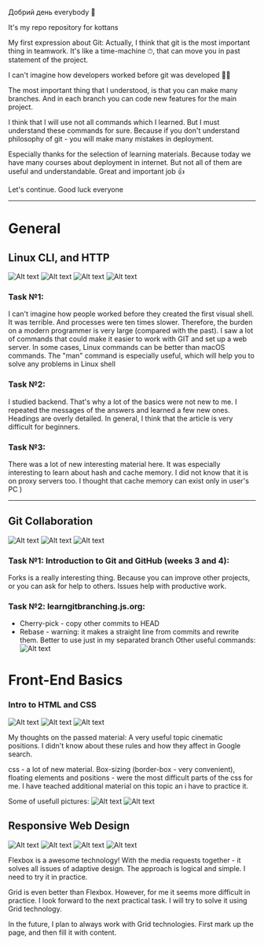 Добрий день everybody 👋

It's my repo repository for kottans

My first expression about Git:
Actually, I think that git is the most important thing in teamwork. It's like a time-machine ⏱, that can move you in past statement of the project.

I can't imagine how developers worked before git was developed 😵‍💫

The most important thing that I understood, is that you can make many branches. And in each branch you can code new features for the main project.

I think that I will use not all commands which I learned. But I must understand these commands for sure.
Because if you don't understand philosophy of git - you will make many mistakes in deployment.

Especially thanks for the selection of learning materials.
Because today we have many courses about deployment in internet. But not all of them are useful and understandable.
Great and important job 👍

Let's continue. Good luck everyone

---
# General

## Linux CLI, and HTTP

![Alt text](/task_linux_cli/1_module.png?raw=true "1_module")
![Alt text](/task_linux_cli/2_module.png?raw=true "2_module")
![Alt text](/task_linux_cli/3_module.png?raw=true "3_module")
![Alt text](/task_linux_cli/4_module.png?raw=true "4_module")

### Task №1:
I can't imagine how people worked before they created the first visual shell. It was terrible. And processes were ten times slower. Therefore, the burden on a modern programmer is very large (compared with the past).
I saw a lot of commands that could make it easier to work with GIT and set up a web server. In some cases, Linux commands can be better than macOS commands. The "man" command is especially useful, which will help you to solve any problems in Linux shell

### Task №2:
I studied backend. That's why a lot of the basics were not new to me. I repeated the messages of the answers and learned a few new ones. Headings are overly detailed. In general, I think that the article is very difficult for beginners.

### Task №3:
There was a lot of new interesting material here. It was especially interesting to learn about hash and cache memory. I did not know that it is on proxy servers too. I thought that cache memory can exist only in user's PC )

---

## Git Collaboration
![Alt text](/task_git_collaboration/Introduction_to_Git_and_GitHub.png?raw=true "Introduction to Git and GitHub")
![Alt text](/task_git_collaboration/learngitbranching.js_part_1.png?raw=true "learngitbranching.js part 1")
![Alt text](/task_git_collaboration/learngitbranching.js_part_2.png?raw=true "learngitbranching.js part 2")

### Task №1: Introduction to Git and GitHub (weeks 3 and 4):
Forks is a really interesting thing. Because you can improve other projects, or you can ask for help to others.
Issues help with productive work.

### Task №2: learngitbranching.js.org:
- Cherry-pick - copy other commits to HEAD
- Rebase - warning: it makes a straight line  from commits and rewrite them. Better to use just in my separated branch
Other useful commands:
![Alt text](/pictures_for_notes/How_to_use_GIT.png?raw=true "How to use GIT")

# Front-End Basics

### Intro to HTML and CSS
![Alt text](/task_html_css_intro/codecademy.png?raw=true "codecademy")
![Alt text](/task_html_css_intro/coursera_html.png?raw=true "coursera_html")
![Alt text](/task_html_css_intro/coursera_css.png?raw=true "coursera_css")

My thoughts on the passed material:
A very useful topic cinematic positions. I didn't know about these rules and how they affect in Google search.

css - a lot of new material. Box-sizing (border-box - very convenient), floating elements and positions - were the most difficult parts of the css for me. I have teached additional material on this topic an i have to practice it.

Some of usefull pictures:
![Alt text](/pictures_for_notes/positions.png?raw=true "positions")
![Alt text](/pictures_for_notes/display.png?raw=true "display")

## Responsive Web Design
![Alt text](/task_responsive_web_design/flexbox_youtube.png?raw=true "flexbox_youtube")
![Alt text](/task_responsive_web_design/froggy?raw=true "froggy")
![Alt text](/task_responsive_web_design/grid_youtube.png?raw=true "grid_youtube")
![Alt text](/task_responsive_web_design/grid_garden_result.png?raw=true "grid_garden_result")

Flexbox is a awesome technology!  With the media requests together - it solves all issues of adaptive design.
The approach is logical and simple. I need to try it in practice.

Grid is even better than Flexbox. However, for me it seems more difficult in practice. I look forward to the next practical task. I will try to solve it using Grid technology.

In the future, I plan to always work with Grid technologies. First mark up the page, and then fill it with content.